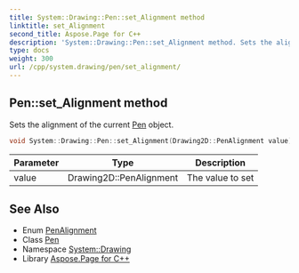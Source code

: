 ```yaml
---
title: System::Drawing::Pen::set_Alignment method
linktitle: set_Alignment
second_title: Aspose.Page for C++
description: 'System::Drawing::Pen::set_Alignment method. Sets the alignment of the current Pen object in C++.'
type: docs
weight: 300
url: /cpp/system.drawing/pen/set_alignment/
---
```

## Pen::set_Alignment method


Sets the alignment of the current [Pen](../) object.

```cpp
void System::Drawing::Pen::set_Alignment(Drawing2D::PenAlignment value)
```


| Parameter | Type | Description |
| --- | --- | --- |
| value | Drawing2D::PenAlignment | The value to set |

## See Also

* Enum [PenAlignment](../../../system.drawing.drawing2d/penalignment/)
* Class [Pen](../)
* Namespace [System::Drawing](../../)
* Library [Aspose.Page for C++](../../../)
